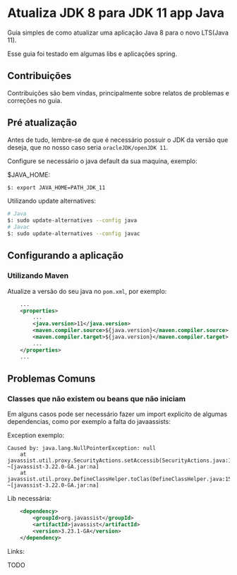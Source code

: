 # Atualiza JDK 8 para JDK 11 app Java

Guia simples de como atualizar uma aplicação Java 8 para o novo LTS(Java 11).

Esse guia foi testado em algumas libs e aplicações spring.

## Contribuições
Contribuições são bem vindas, principalmente sobre relatos de problemas e correções no guia.

## Pré atualização
Antes de tudo, lembre-se de que é necessário possuir o JDK da versão que deseja, que no nosso caso seria `oracleJDK/openJDK 11`.

Configure se necessário o java default da sua maquina, exemplo:

$JAVA_HOME:
```bash
$: export JAVA_HOME=PATH_JDK_11
```

Utilizando update alternatives:
```bash
# Java
$: sudo update-alternatives --config java
# Javac
$: sudo update-alternatives --config javac
```

## Configurando a aplicação

### Utilizando Maven
Atualize a versão do seu java no `pom.xml`, por exemplo:

```xml
    ...
    <properties>
        ...
        <java.version>11</java.version>
        <maven.compiler.source>${java.version}</maven.compiler.source>
        <maven.compiler.target>${java.version}</maven.compiler.target>
        ...
    </properties>
    ...
```

## Problemas Comuns

### Classes que não existem ou beans que não iniciam 
Em alguns casos pode ser necessário fazer um import explicito de algumas dependencias, como por exemplo a falta do javaassists:

Exception exemplo:
```
Caused by: java.lang.NullPointerException: null
    at javassist.util.proxy.SecurityActions.setAccessib(SecurityActions.java:103) ~[javassist-3.22.0-GA.jar:na]
    at javassist.util.proxy.DefineClassHelper.toClas(DefineClassHelper.java:151) ~[javassist-3.22.0-GA.jar:na]
```

Lib necessária:
```xml
    <dependency>
        <groupId>org.javassist</groupId>
        <artifactId>javassist</artifactId>
        <version>3.23.1-GA</version>
    </dependency>
```

Links:

TODO
